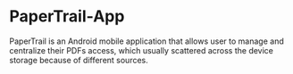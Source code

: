# PaperTrail-App

PaperTrail is an Android mobile application that allows user to manage and centralize their PDFs access, which usually scattered across the device storage because of different sources.
